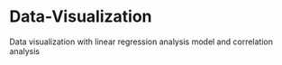 # Data-Visualization
Data visualization with linear regression analysis model and correlation analysis
